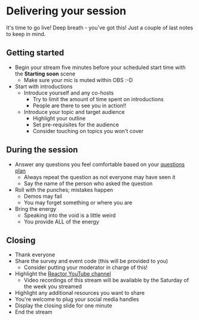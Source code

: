 # Delivering your session

It's time to go live! Deep breath - you've got this! Just a couple of last notes to keep in mind.

## Getting started

- Begin your stream five minutes before your scheduled start time with the **Starting soon** scene
  - Make sure your mic is muted within OBS :-D
- Start with introductions
  - Introduce yourself and any co-hosts
    - Try to limit the amount of time spent on introductions
    - People are there to see you in action!!
  - Introduce your topic and target audience
    - Highlight your outline
    - Set pre-requisites for the audience
    - Consider touching on topics you won't cover

## During the session

- Answer any questions you feel comfortable based on your [questions plan](./preparing-your-session.md#Preparing-for-questions)
  - Always repeat the question as not everyone may have seen it
  - Say the name of the person who asked the question
- Roll with the punches; mistakes happen
  - Demos may fail
  - You may forget something or where you are
- Bring the energy
  - Speaking into the void is a little weird
  - You provide ALL of the energy

## Closing

- Thank everyone
- Share the survey and event code (this will be provided to you)
  - Consider putting your moderator in charge of this!
- Highlight the [Reactor YouTube channel](https://www.youtube.com/microsoftreactor)
  - Video recordings of this stream will be available by the Saturday of the week you streamed
- Highlight any additional resources you want to share
- You're welcome to plug your social media handles
- Display the closing slide for one minute
- End the stream
